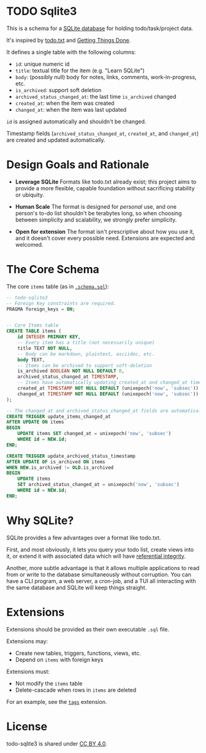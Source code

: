 # TODO Sqlite3

This is a schema for a [SQLite database](https://sqlite.org/) for holding todo/task/project data.

It's inspired by [todo.txt](http://todotxt.org/) and [Getting Things Done](https://en.wikipedia.org/wiki/Getting_Things_Done).

It defines a single table with the following columns:

- `id`: unique numeric id
- `title`: textual title for the item (e.g. "Learn SQLite")
- `body`: (possibly null) body for notes, links, comments, work-in-progress, etc.
- `is_archived`: support soft deletion
- `archived_status_changed_at`: the last time `is_archived` changed
- `created_at`: when the item was created
- `changed_at`: when the item was last updated

`id` is assigned automatically and shouldn't be changed.

Timestamp fields (`archived_status_changed_at`, `created_at`, and `changed_at`) are created and updated automatically.



# Design Goals and Rationale

- **Leverage SQLite** Formats like todo.txt already exist; this project aims to provide a more flexible, capable foundation without sacrificing stability or ubiquity. 

- **Human Scale** The format is designed for _personal_ use, and one person's to-do list shouldn't be terabytes long, so when choosing between simplicity and scalability, we strongly prefer simplicity.

- **Open for extension** The format isn't prescriptive about how you use it, and it doesn't cover every possible need. Extensions are expected and welcomed.


# The Core Schema

The core `items` table (as in [`.schema.sql`](./schema.sql)):

```sql
-- todo-sqlite3
-- Foreign Key constraints are required.
PRAGMA foreign_keys = ON;


-- Core Items table
CREATE TABLE items (
    id INTEGER PRIMARY KEY,
    -- Every item has a title (not necessarily unique)
    title TEXT NOT NULL,
    -- Body can be markdown, plaintext, asciidoc, etc.
    body TEXT,
    -- Items can be archived to support soft-deletion
    is_archived BOOLEAN NOT NULL DEFAULT 0,
    archived_status_changed_at TIMESTAMP,
    -- Items have automatically updating created_at and changed_at timestamps
    created_at TIMESTAMP NOT NULL DEFAULT (unixepoch('now', 'subsec')),
    changed_at TIMESTAMP NOT NULL DEFAULT (unixepoch('now', 'subsec'))
);

-- The changed_at and archived_status_changed_at fields are automatically updated.
CREATE TRIGGER update_items_changed_at 
AFTER UPDATE ON items
BEGIN
    UPDATE items SET changed_at = unixepoch('now', 'subsec')
    WHERE id = NEW.id;
END;

CREATE TRIGGER update_archived_status_timestamp
AFTER UPDATE OF is_archived ON items
WHEN NEW.is_archived != OLD.is_archived
BEGIN
    UPDATE items 
    SET archived_status_changed_at = unixepoch('now', 'subsec')
    WHERE id = NEW.id;
END;
```

# Why SQLite?

SQLite provides a few advantages over a format like todo.txt.

First, and most obviously, it lets you query your todo list, create views into it, or extend it with associated data which will have [referential integrity](https://en.wikipedia.org/wiki/Referential_integrity).

Another, more subtle advantage is that it allows multiple applications to read from or write to the database simultaneously without corruption. You can have a CLI program, a web server, a cron-job, and a TUI all interacting with the same database and SQLite will keep things straight.


# Extensions

Extensions should be provided as their own executable `.sql` file.

Extensions may:

- Create new tables, triggers, functions, views, etc.
- Depend on `items` with foreign keys

Extensions must:

- Not modify the `items` table
- Delete-cascade when rows in `items` are deleted

For an example, see the [`tags`](./extensions/tags.sql) extension.


# License

todo-sqlite3 is shared under [CC BY 4.0](https://creativecommons.org/licenses/by/4.0/).
